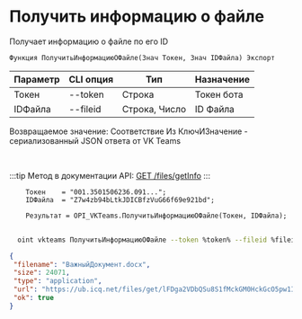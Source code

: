 ﻿---
sidebar_position: 3
---

# Получить информацию о файле
 Получает информацию о файле по его ID



`Функция ПолучитьИнформациюОФайле(Знач Токен, Знач IDФайла) Экспорт`

  | Параметр | CLI опция | Тип | Назначение |
  |-|-|-|-|
  | Токен | --token | Строка | Токен бота |
  | IDФайла | --fileid | Строка, Число | ID Файла |

  
  Возвращаемое значение:   Соответствие Из КлючИЗначение - сериализованный JSON ответа от VK Teams

<br/>

:::tip
Метод в документации API: [GET /files/getInfo](https://teams.vk.com/botapi/#/files/get_files_getInfo)
:::
<br/>


```bsl title="Пример кода"
    Токен    = "001.3501506236.091...";
    IDФайла  = "Z7w4zb94bLtkJDICBfzVuG66f69e921bd";

    Результат = OPI_VKTeams.ПолучитьИнформациюОФайле(Токен, IDФайла);
```



```sh title="Пример команды CLI"
    
  oint vkteams ПолучитьИнформациюОФайле --token %token% --fileid %fileid%

```

```json title="Результат"
{
 "filename": "ВажныйДокумент.docx",
 "size": 24071,
 "type": "application",
 "url": "https://ub.icq.net/files/get/lFDga2VDbQSu8S1fMckGM0HckGcO5pw1IatUeSyq14d1atPBfiSKDeTIlpw2WS5GibFISvTl5IjyHUiIcJSIXSmIANq18okmSSEhwwBSMtUq3I2zTVQSZ5UyeS5QvCQ1TGCtEIClXoX192J0z1yaM6YIb9MckG/%D0%92%D0%B0%D0%B6%D0%BD%D1%8B%D0%B9%D0%94%D0%BE%D0%BA%D1%83%D0%BC%D0%B5%D0%BD%D1%82.docx",
 "ok": true
}
```
